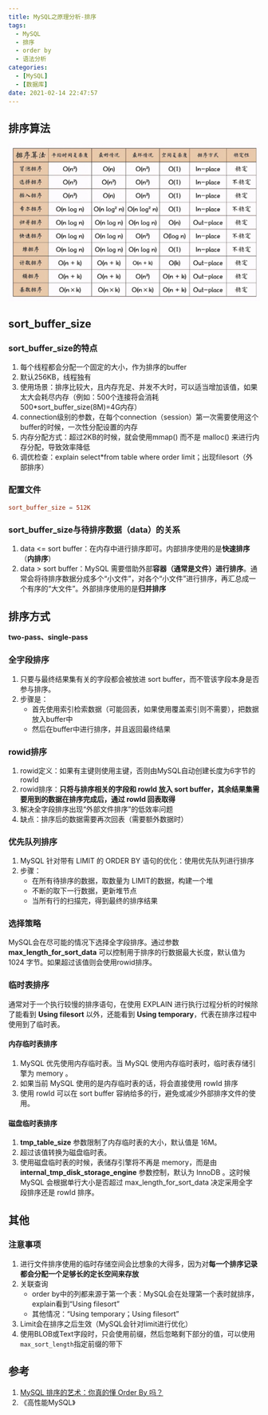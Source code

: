 ```yaml
---
title: MySQL之原理分析-排序
tags:
  - MySQL
  - 排序
  - order by
  - 语法分析
categories:
  - [MySQL]
  - [数据库]
date: 2021-02-14 22:47:57
---
```

## 排序算法

<div align=center>

![常用排序算法](MySQL之原理分析-排序/排序算法.jpg)

</div>

## sort_buffer_size

### sort_buffer_size的特点

1. 每个线程都会分配一个固定的大小，作为排序的buffer
2. 默认256KB，线程独有
3. 使用场景：排序比较大，且内存充足、并发不大时，可以适当增加该值，如果太大会耗尽内存（例如：500个连接将会消耗 500*sort_buffer_size(8M)=4G内存）
4. connection级别的参数，在每个connection（session）第一次需要使用这个buffer的时候，一次性分配设置的内存
5. 内存分配方式：超过2KB的时候，就会使用mmap() 而不是 malloc() 来进行内存分配，导致效率降低
6. 调优检查：explain select*from table where order limit；出现filesort（外部排序）

<!--more-->

### 配置文件

```conf
sort_buffer_size = 512K
```

### sort_buffer_size与待排序数据（data）的关系

1. data <= sort buffer：在内存中进行排序即可。内部排序使用的是**快速排序**（**内排序**）
2. data > sort buffer：MySQL 需要借助外部**容器（通常是文件）进行排序**。通常会将待排序数据分成多个“小文件”，对各个“小文件”进行排序，再汇总成一个有序的“大文件”。外部排序使用的是**归并排序**

## 排序方式

**two-pass、single-pass**

### 全字段排序

1. 只要与最终结果集有关的字段都会被放进 sort buffer，而不管该字段本身是否参与排序。
2. 步骤是：
   - 首先使用索引检索数据（可能回表，如果使用覆盖索引则不需要），把数据放入buffer中
   - 然后在buffer中进行排序，并且返回最终结果

### rowid排序

1. rowid定义：如果有主键则使用主键，否则由MySQL自动创建长度为6字节的rowId
2. rowid排序：**只将与排序相关的字段和 rowId 放入 sort buffer，其余结果集需要用到的数据在排序完成后，通过 rowId 回表取得**
3. 解决全字段排序出现“外部文件排序”的低效率问题
4. 缺点：排序后的数据需要再次回表（需要额外数据时）

### 优先队列排序

1. MySQL 针对带有 LIMIT 的 ORDER BY 语句的优化：使用优先队列进行排序
2. 步骤：
   - 在所有待排序的数据，取数量为 LIMIT的数据，构建一个堆
   - 不断的取下一行数据，更新堆节点
   - 当所有行的扫描完，得到最终的排序结果

### 选择策略

MySQL会在尽可能的情况下选择全字段排序。通过参数 **max_length_for_sort_data** 可以控制用于排序的行数据最大长度，默认值为 1024 字节。如果超过该值则会使用rowid排序。

### 临时表排序

通常对于一个执行较慢的排序语句，在使用 EXPLAIN 进行执行过程分析的时候除了能看到 **Using filesort** 以外，还能看到 **Using temporary**，代表在排序过程中使用到了临时表。

#### 内存临时表排序

1. MySQL 优先使用内存临时表。当 MySQL 使用内存临时表时，临时表存储引擎为 memory 。
2. 如果当前 MySQL 使用的是内存临时表的话，将会直接使用 rowId 排序
3. 使用 rowId 可以在 sort buffer 容纳给多的行，避免或减少外部排序文件的使用。

#### 磁盘临时表排序

1. **tmp_table_size** 参数限制了内存临时表的大小，默认值是 16M。
2. 超过该值转换为磁盘临时表。
3. 使用磁盘临时表的时候，表储存引擎将不再是 memory，而是由 **internal_tmp_disk_storage_engine** 参数控制，默认为 InnoDB 。这时候 MySQL 会根据单行大小是否超过 max_length_for_sort_data 决定采用全字段排序还是 rowId 排序。

## 其他

### 注意事项

1. 进行文件排序使用的临时存储空间会比想象的大得多，因为对**每一个排序记录都会分配一个足够长的定长空间来存放**
2. 关联查询
   - order by中的列都来源于第一个表：MySQL会在处理第一个表时就排序，explain看到“Using filesort”
   - 其他情况：“Using temporary；Using filesort” 
3. Limit会在排序之后生效（MySQL会针对limit进行优化）
4. 使用BLOB或Text字段时，只会使用前缀，然后忽略剩下部分的值，可以使用`max_sort_length`指定前缀的带下

## 参考

1. [MySQL 排序的艺术：你真的懂 Order By 吗？](https://www.toutiao.com/i6928270827142038027)
2. 《高性能MySQL》